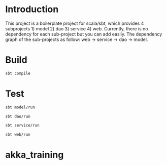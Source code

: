 # Introduction

This project is a boilerplate project for scala/sbt, which provides 4 subprojects 1) model 2) dao 3) service 4) web. Currently, there is no dependency for each sub-project but you can add easily. The dependency graph of the sub-projects as follow: web -> service -> dao -> model.

# Build

```bash
sbt compile
```

# Test

```bash
sbt model/run
```

```bash
sbt dao/run
```

```bash
sbt service/run
```

```bash
sbt web/run
```
# akka_training
